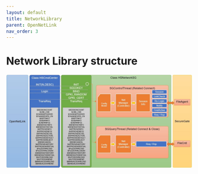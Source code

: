 ```yaml
---
layout: default
title: NetworkLibrary 
parent: OpenNetLink
nav_order: 3
---
```



# Network Library structure
![Development Goals](repo/NetlinkLibrary.JPG)


